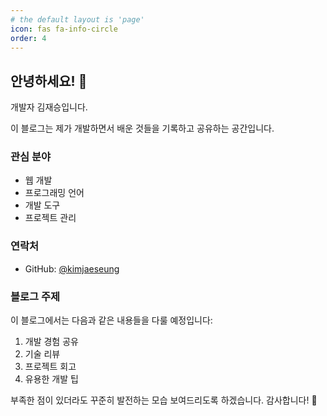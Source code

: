 ```yaml
---
# the default layout is 'page'
icon: fas fa-info-circle
order: 4
---
```


## 안녕하세요! 👋

개발자 김재승입니다.

이 블로그는 제가 개발하면서 배운 것들을 기록하고 공유하는 공간입니다.

### 관심 분야

- 웹 개발
- 프로그래밍 언어
- 개발 도구
- 프로젝트 관리

### 연락처

- GitHub: [@kimjaeseung](https://github.com/kimjaeseung)

### 블로그 주제

이 블로그에서는 다음과 같은 내용들을 다룰 예정입니다:

1. 개발 경험 공유
2. 기술 리뷰
3. 프로젝트 회고
4. 유용한 개발 팁

부족한 점이 있더라도 꾸준히 발전하는 모습 보여드리도록 하겠습니다. 감사합니다! 🙏
